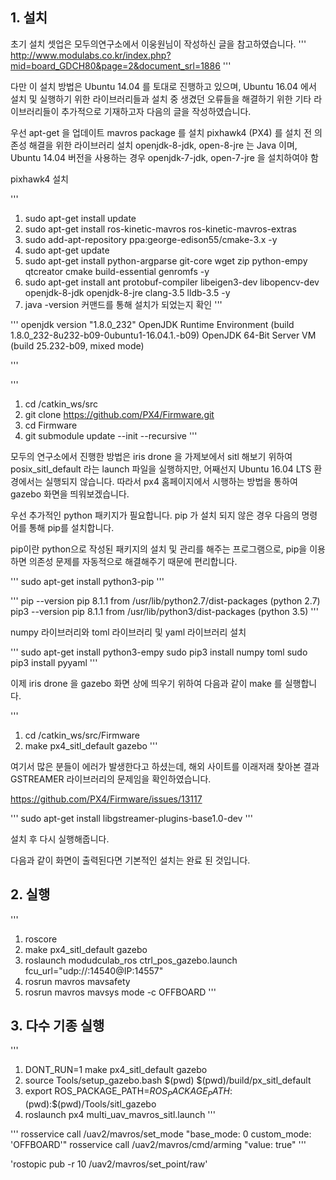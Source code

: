 
## 1. 설치

초기 설치 셋업은 모두의연구소에서 이웅원님이 작성하신 글을 참고하였습니다.
'''
http://www.modulabs.co.kr/index.php?mid=board_GDCH80&page=2&document_srl=1886
'''

다만 이 설치 방법은 Ubuntu 14.04 를 토대로 진행하고 있으며, Ubuntu 16.04 에서 설치 및 실행하기 위한 라이브러리들과
설치 중 생겼던 오류들을 해결하기 위한 기타 라이브러리들이 추가적으로 기재하고자 다음의 글을 작성하였습니다.


우선 apt-get 을 업데이트
mavros package 를 설치
pixhawk4 (PX4) 를 설치 전 의존성 해결을 위한 라이브러리 설치
openjdk-8-jdk, open-8-jre 는 Java 이며, Ubuntu 14.04 버전을 사용하는 경우 openjdk-7-jdk, open-7-jre 을 설치하여야 함 

pixhawk4 설치

'''
1. sudo apt-get install update
2. sudo apt-get install ros-kinetic-mavros ros-kinetic-mavros-extras
3. sudo add-apt-repository ppa:george-edison55/cmake-3.x -y
4. sudo apt-get update
5. sudo apt-get install python-argparse git-core wget zip python-empy qtcreator cmake build-essential genromfs -y 
6. sudo apt-get install ant protobuf-compiler libeigen3-dev libopencv-dev openjdk-8-jdk openjdk-8-jre clang-3.5 lldb-3.5 -y
7. java -version 커맨드를 통해 설치가 되었는지 확인
'''

'''
openjdk version "1.8.0_232"
OpenJDK Runtime Environment (build 1.8.0_232-8u232-b09-0ubuntu1-16.04.1.-b09)
OpenJDK 64-Bit Server VM (build 25.232-b09, mixed mode)

'''

'''
1. cd /catkin_ws/src
2. git clone https://github.com/PX4/Firmware.git
3. cd Firmware
4. git submodule update --init --recursive
'''


모두의 연구소에서 진행한 방법은 iris drone 을 가제보에서 sitl 해보기 위하여 posix_sitl_default 라는 launch 파일을 실행하지만,
어째선지 Ubuntu 16.04 LTS 환경에서는 실행되지 않습니다.
따라서 px4 홈페이지에서 시행하는 방법을 통하여 gazebo 화면을 띄워보겠습니다. 

우선 추가적인 python 패키지가 필요합니다.
pip 가 설치 되지 않은 경우 다음의 명령어를 통해 pip를 설치합니다.

pip이란 python으로 작성된 패키지의 설치 및 관리를 해주는 프로그램으로, pip을 이용하면 의존성 문제를 자동적으로 해결해주기 때문에 편리합니다.

'''
sudo apt-get install python3-pip
'''

'''
pip --version
pip 8.1.1 from /usr/lib/python2.7/dist-packages (python 2.7)
pip3 --version
pip 8.1.1 from /usr/lib/python3/dist-packages (python 3.5)
'''

numpy 라이브러리와 toml 라이브러리 및 yaml 라이브러리 설치

'''
sudo apt-get install python3-empy
sudo pip3 install numpy toml
sudo pip3 install pyyaml
'''

이제 iris drone 을 gazebo 화면 상에 띄우기 위하여 다음과 같이 make 를 실행합니다.

'''
1. cd /catkin_ws/src/Firmware
2. make px4_sitl_default gazebo
'''

여기서 많은 분들이 에러가 발생한다고 하셨는데, 해외 사이트를 이래저래 찾아본 결과 GSTREAMER 라이브러리의 문제임을 확인하였습니다.

https://github.com/PX4/Firmware/issues/13117

'''
sudo apt-get install libgstreamer-plugins-base1.0-dev
'''

설치 후 다시 실행해줍니다.


다음과 같이 화면이 출력된다면 기본적인 설치는 완료 된 것입니다.




## 2. 실행

'''
1. roscore
2. make px4_sitl_default gazebo
3. roslaunch modudculab_ros ctrl_pos_gazebo.launch fcu_url="udp://:14540@IP:14557"
4. rosrun mavros mavsafety
5. rosrun mavros mavsys mode -c OFFBOARD
'''





## 3. 다수 기종 실행

'''
1. DONT_RUN=1 make px4_sitl_default gazebo
2. source Tools/setup_gazebo.bash $(pwd) $(pwd)/build/px_sitl_default
3. export ROS_PACKAGE_PATH=$ROS_PACKAGE_PATH:$(pwd):$(pwd)/Tools/sitl_gazebo
4. roslaunch px4 multi_uav_mavros_sitl.launch
'''




'''
rosservice call /uav2/mavros/set_mode "base_mode: 0 custom_mode: 'OFFBOARD'"
rosservice call /uav2/mavros/cmd/arming "value: true"
'''

'rostopic pub -r 10 /uav2/mavros/set_point/raw'